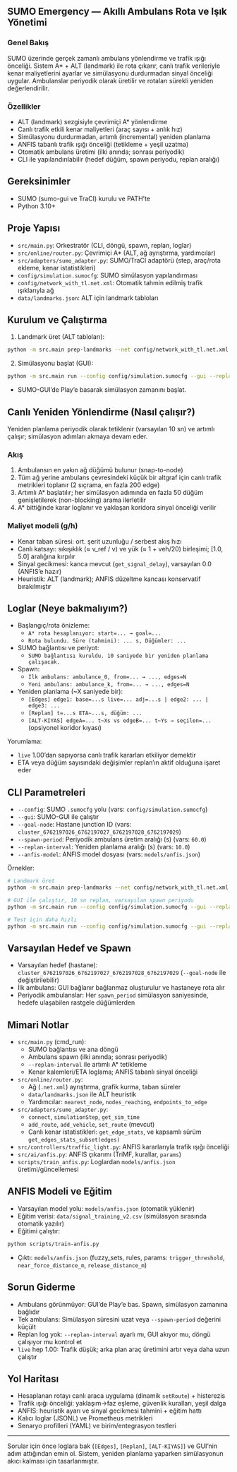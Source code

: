 ## SUMO Emergency — Akıllı Ambulans Rota ve Işık Yönetimi

### Genel Bakış
SUMO üzerinde gerçek zamanlı ambulans yönlendirme ve trafik ışığı önceliği. Sistem A* + ALT (landmark) ile rota çıkarır, canlı trafik verileriyle kenar maliyetlerini ayarlar ve simülasyonu durdurmadan sinyal önceliği uygular. Ambulanslar periyodik olarak üretilir ve rotaları sürekli yeniden değerlendirilir.

### Özellikler
- ALT (landmark) sezgisiyle çevrimiçi A* yönlendirme
- Canlı trafik etkili kenar maliyetleri (araç sayısı + anlık hız)
- Simülasyonu durdurmadan, artımlı (incremental) yeniden planlama
- ANFIS tabanlı trafik ışığı önceliği (tetikleme + yeşil uzatma)
- Otomatik ambulans üretimi (ilki anında; sonrası periyodik)
- CLI ile yapılandırılabilir (hedef düğüm, spawn periyodu, replan aralığı)

## Gereksinimler
- SUMO (sumo-gui ve TraCI) kurulu ve PATH’te
- Python 3.10+

## Proje Yapısı
- `src/main.py`: Orkestratör (CLI, döngü, spawn, replan, loglar)
- `src/online/router.py`: Çevrimiçi A* (ALT, ağ ayrıştırma, yardımcılar)
- `src/adapters/sumo_adapter.py`: SUMO/TraCI adaptörü (step, araç/rota ekleme, kenar istatistikleri)
- `config/simulation.sumocfg`: SUMO simülasyon yapılandırması
- `config/network_with_tl.net.xml`: Otomatik tahmin edilmiş trafik ışıklarıyla ağ
- `data/landmarks.json`: ALT için landmark tabloları

## Kurulum ve Çalıştırma
1) Landmark üret (ALT tabloları):
```bash
python -m src.main prep-landmarks --net config/network_with_tl.net.xml --output data/landmarks.json
```

2) Simülasyonu başlat (GUI):
```bash
python -m src.main run --config config/simulation.sumocfg --gui --replan-interval 10 --spawn-period 60
```
- SUMO-GUI’de Play’e basarak simülasyon zamanını başlat.

## Canlı Yeniden Yönlendirme (Nasıl çalışır?)
Yeniden planlama periyodik olarak tetiklenir (varsayılan 10 sn) ve artımlı çalışır; simülasyon adımları akmaya devam eder.

### Akış
1. Ambulansın en yakın ağ düğümü bulunur (snap-to-node)
2. Tüm ağ yerine ambulans çevresindeki küçük bir altgraf için canlı trafik metrikleri toplanır (2 sıçrama, en fazla 200 edge)
3. Artımlı A* başlatılır; her simülasyon adımında en fazla 50 düğüm genişletilerek (non-blocking) arama ilerletilir
4. A* bittiğinde karar loglanır ve yaklaşan koridora sinyal önceliği verilir

### Maliyet modeli (g/h)
- Kenar taban süresi: ort. şerit uzunluğu / serbest akış hızı
- Canlı katsayı: sıkışıklık (≈ v_ref / v) ve yük (≈ 1 + veh/20) birleşimi; [1.0, 5.0] aralığına kırpılır
- Sinyal gecikmesi: kanca mevcut (`get_signal_delay`), varsayılan 0.0 (ANFIS’e hazır)
- Heuristik: ALT (landmark); ANFIS düzeltme kancası konservatif bırakılmıştır

## Loglar (Neye bakmalıyım?)
- Başlangıç/rota önizleme:
  - `A* rota hesaplanıyor: start=... → goal=...`
  - `Rota bulundu. Süre (tahmini): ... s, Düğümler: ...`
- SUMO bağlantısı ve periyot:
  - `SUMO bağlantısı kuruldu. 10 saniyede bir yeniden planlama çalışacak.`
- Spawn:
  - `İlk ambulans: ambulance_0, from=... → ..., edges=N`
  - `Yeni ambulans: ambulance_k, from=... → ..., edges=N`
- Yeniden planlama (~X saniyede bir):
  - `[Edges] edge1: base=...s live=... adj=...s | edge2: ... | edge3: ...`
  - `[Replan] t=...s ETA~...s, düğüm: ...`
  - `[ALT-KIYAS] edgeA=... t~Xs vs edgeB=... t~Ys → seçilen=...` (opsiyonel koridor kıyası)

Yorumlama:
- `live` 1.00’dan sapıyorsa canlı trafik kararları etkiliyor demektir
- ETA veya düğüm sayısındaki değişimler replan’ın aktif olduğuna işaret eder

## CLI Parametreleri
- `--config`: SUMO `.sumocfg` yolu (vars: `config/simulation.sumocfg`)
- `--gui`: SUMO-GUI ile çalıştır
- `--goal-node`: Hastane junction ID (vars: `cluster_6762197026_6762197027_6762197028_6762197029`)
- `--spawn-period`: Periyodik ambulans üretim aralığı (s) (vars: `60.0`)
- `--replan-interval`: Yeniden planlama aralığı (s) (vars: `10.0`)
- `--anfis-model`: ANFIS model dosyası (vars: `models/anfis.json`)

Örnekler:
```bash
# Landmark üret
python -m src.main prep-landmarks --net config/network_with_tl.net.xml

# GUI ile çalıştır, 10 sn replan, varsayılan spawn periyodu
python -m src.main run --config config/simulation.sumocfg --gui --replan-interval 10

# Test için daha hızlı
python -m src.main run --config config/simulation.sumocfg --gui --replan-interval 6 --spawn-period 30
```

## Varsayılan Hedef ve Spawn
- Varsayılan hedef (hastane): `cluster_6762197026_6762197027_6762197028_6762197029` (`--goal-node` ile değiştirilebilir)
- İlk ambulans: GUI bağlanır bağlanmaz oluşturulur ve hastaneye rota alır
- Periyodik ambulanslar: Her `spawn_period` simülasyon saniyesinde, hedefe ulaşabilen rastgele düğümlerden

## Mimari Notlar
- `src/main.py` (cmd_run):
  - SUMO bağlantısı ve ana döngü
  - Ambulans spawn (ilki anında; sonrası periyodik)
  - `--replan-interval` ile artımlı A* tetikleme
  - Kenar kalemleri/ETA loglama; ANFIS tabanlı sinyal önceliği
- `src/online/router.py`:
  - Ağ (`.net.xml`) ayrıştırma, grafik kurma, taban süreler
  - `data/landmarks.json` ile ALT heuristik
  - Yardımcılar: `nearest_node`, `nodes_reaching`, `endpoints_to_edge`
- `src/adapters/sumo_adapter.py`:
  - `connect`, `simulationStep`, `get_sim_time`
  - `add_route`, `add_vehicle`, `set_route` (mevcut)
  - Canlı kenar istatistikleri: `get_edge_stats`, ve kapsamlı sürüm `get_edges_stats_subset(edges)`
 - `src/controllers/traffic_light.py`: ANFIS kararlarıyla trafik ışığı önceliği
 - `src/ai/anfis.py`: ANFIS çıkarımı (TriMF, kurallar, `params`)
 - `scripts/train_anfis.py`: Loglardan `models/anfis.json` üretimi/güncellemesi

## ANFIS Modeli ve Eğitim
- Varsayılan model yolu: `models/anfis.json` (otomatik yüklenir)
- Eğitim verisi: `data/signal_training_v2.csv` (simülasyon sırasında otomatik yazılır)
- Eğitimi çalıştır:
```bash
python scripts/train-anfis.py
```
- Çıktı: `models/anfis.json` (fuzzy_sets, rules, params: `trigger_threshold`, `near_force_distance_m`, `release_distance_m`)

## Sorun Giderme
- Ambulans görünmüyor: GUI’de Play’e bas. Spawn, simülasyon zamanına bağlıdır
- Tek ambulans: Simülasyon süresini uzat veya `--spawn-period` değerini küçült
- Replan log yok: `--replan-interval` ayarlı mı, GUI akıyor mu, döngü çalışıyor mu kontrol et
- `live` hep 1.00: Trafik düşük; arka plan araç üretimini artır veya daha uzun çalıştır

## Yol Haritası
- Hesaplanan rotayı canlı araca uygulama (dinamik `setRoute`) + histerezis
- Trafik ışığı önceliği: yaklaşım→faz eşleme, güvenlik kuralları, yeşil dalga
- ANFIS: heuristik ayarı ve sinyal gecikmesi tahmini + eğitim hattı
- Kalıcı loglar (JSONL) ve Prometheus metrikleri
- Senaryo profilleri (YAML) ve birim/entegrasyon testleri

---
Sorular için önce loglara bak (`[Edges]`, `[Replan]`, `[ALT-KIYAS]`) ve GUI’nin adım attığından emin ol. Sistem, yeniden planlama yaparken simülasyonun akıcı kalması için tasarlanmıştır.

